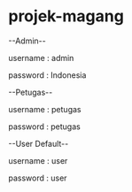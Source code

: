 # projek-magang

--Admin-- 

username : admin

password : Indonesia

--Petugas--

username : petugas

password : petugas

--User Default--

username : user

password : user
